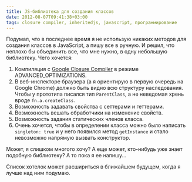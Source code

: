 ```yaml
---
title: JS-библиотека для создания классов
date: 2012-08-07T09:41:38+03:00
tags: closure compiler, inheritedjs, javascript, программирование
---
```


Подумал, что в последнее время я не использую никаких методов для создания классов в JavaScript, а пишу все в ручную. И решил, что неплохо бы объединить все, что мне нужно, в одну небольшую библиотеку. Чего хочется:

1. Компиляция с [Google Closure Compiler](https://developers.google.com/closure/compiler/) в режиме ADVANCED_OPTIMIZATIONS.
2. В веб-инспекторе браузера (а я ориентирую в первую очередь на Google Chrome) должно быть видно всю структуру наследования. Чтобы у прототипа писался тип `ParentClass`, а не неведомая хрень вроде `fn.a.createClass`.
3. Возможность задавать свойства с сеттерами и геттерами.
4. Возможность вешать обработчики на изменение свойств.
5. Возможность задания статических членов класса.
6. Очень хочется, чтобы в определении класса можно было написать `singleton: true` и у него появился метод `getInstance` и стало невозможно напрямую вызвать конструктор.

Может, я слишком многого хочу? А еще может, кто-нибудь уже знает подобную библиотеку? А то пока я ее напишу...

Список хотелок может расшириться в ближайшем будущем, когда я лучше над ним подумаю.
